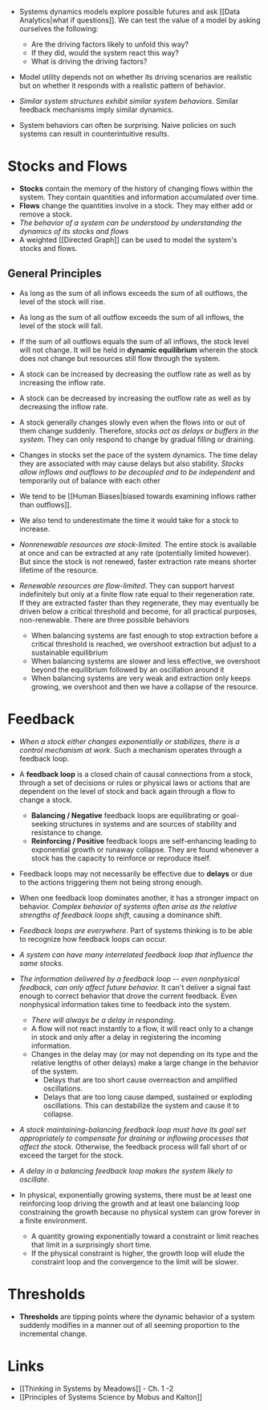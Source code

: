 * Systems dynamics models explore possible futures and ask [[Data Analytics|what if questions]]. We can test the value of a model by asking ourselves the following: 
	* Are the driving factors likely to unfold this way?
	* If they did, would the system react this way? 
	* What is driving the driving factors? 
* Model utility depends not on whether its driving scenarios are realistic but on whether it responds with a realistic pattern of behavior. 
* *Similar system structures exhibit similar system behaviors*. Similar feedback mechanisms imply similar dynamics. 

* System behaviors can often be surprising. Naive policies on such systems can result in counterintuitive results. 

# Stocks and Flows
* **Stocks** contain the memory of the history of changing flows within the system. They contain quantities and information accumulated over time.
* **Flows** change the quantities involve in a stock. They may either add or remove a stock.
* *The behavior of a system can be understood by understanding the dynamics of its stocks and flows*
* A weighted [[Directed Graph]] can be used to model the system's stocks and flows.


## General Principles
* As long as the sum of all inflows exceeds the sum of all outflows, the level of the stock will rise. 
* As long as the sum of all outflow exceeds the sum of all inflows, the level of the stock will fall. 
* If the sum of all outflows equals the sum of all inflows, the stock level will not change. It will be held in **dynamic equilibrium** wherein the stock does not change but resources still flow through the system. 
* A stock can be increased by decreasing the outflow rate as well as by increasing the inflow rate.  
* A stock can be decreased by increasing the outflow rate as well as by decreasing the inflow rate.  
* A stock generally changes slowly even when the flows into or out of them change suddenly. Therefore, *stocks act as delays or buffers in the system*. They can only respond to change by gradual filling or draining. 
* Changes in stocks set the pace of the system dynamics. The time delay they are associated with may cause delays but also stability. *Stocks allow inflows and outflows to be decoupled and to be independent* and temporarily out of balance with each other

* We tend to be [[Human Biases|biased towards examining inflows rather than outflows]]. 
* We also tend to underestimate the time it would take for a stock to increase.

* *Nonrenewable resources are stock-limited*. The entire stock is available at once and can be extracted at any rate (potentially limited however). But since the stock is not renewed, faster extraction rate means shorter lifetime of the resource. 
* *Renewable resources are flow-limited*. They can support harvest indefinitely but only at a finite flow rate equal to their regeneration rate. If they are extracted faster than they regenerate, they may eventually be driven below a critical threshold and become, for all practical purposes, non-renewable. There are three possible behaviors 
	* When balancing systems are fast enough to stop extraction before a critical threshold is reached, we overshoot extraction but adjust to a sustainable equilibrium 
	* When balancing systems are slower and less effective, we overshoot beyond the equilibrium followed by an oscillation around it  
	* When balancing systems are very weak and extraction only keeps growing, we overshoot and then we have a collapse of the resource. 

# Feedback 
* *When a stock either changes exponentially or stabilizes, there is a control mechanism at work.* Such a mechanism operates through a feedback loop. 
* A **feedback loop** is a closed chain of causal connections from a stock, through a set of decisions or rules or physical laws or actions that are dependent on the level of stock and back again through a flow to change a stock.
	* **Balancing / Negative** feedback loops are equilibrating or goal-seeking structures in systems and are sources of stability and resistance to change. 
	* **Reinforcing / Positive** feedback loops are self-enhancing leading to exponential growth or runaway collapse. They are found whenever a stock has the capacity to reinforce or reproduce itself.

* Feedback loops may not necessarily be effective due to **delays** or due to the actions triggering them not being strong enough.
* When one feedback loop dominates another, it has a stronger impact on behavior. *Complex behavior of systems often arise as the relative strengths of feedback loops shift*, causing a dominance shift. 

* *Feedback loops are everywhere*. Part of systems thinking is to be able to recognize how feedback loops can occur. 
* *A system can have many interrelated feedback loop that influence the same stocks.*

* *The information delivered by a feedback loop -- even nonphysical feedback, can only affect future behavior.* It can't deliver a signal fast enough to correct behavior that drove the current feedback. Even nonphysical information takes time to feedback into the system. 
	* *There will always be a delay in responding*. 
	* A flow will not react instantly to a flow, it will react only to a change in stock and only after a delay in registering the incoming information. 
	* Changes in the delay may (or may not depending on its type and the relative lengths of other delays) make a large change in the behavior of the system.
		* Delays that are too short cause overreaction and amplified oscillations. 
		* Delays that are too long cause damped, sustained or exploding oscillations. This can destabilize the system and cause it to collapse. 

* *A stock maintaining-balancing feedback loop must have its goal set appropriately to compensate for draining or inflowing processes that affect the stock*. Otherwise, the feedback process will fall short of or exceed the target for the stock. 
* *A delay in a balancing feedback loop makes the system likely to oscillate*. 

* In physical, exponentially growing systems, there must be at least one reinforcing loop driving the growth and at least one balancing loop constraining the growth because no physical system can grow forever in a finite environment. 
	* A quantity growing exponentially toward a constraint or limit reaches that limit in a surprisingly short time.
	* If the physical constraint is higher, the growth loop will elude the constraint loop and the convergence to the limit will be slower. 

# Thresholds 
* **Thresholds** are tipping points where the dynamic behavior of a system suddenly modifies in a manner out of all seeming proportion to the incremental change.

# Links 
* [[Thinking in Systems by Meadows]] - Ch. 1 -2 
* [[Principles of Systems Science by Mobus and Kalton]]
